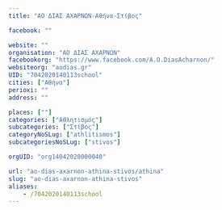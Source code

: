 ```yaml
---
title: "ΑΟ ΔΙΑΣ ΑΧΑΡΝΩΝ-Αθήνα-Στίβος"

facebook: ""

website: ""
organisation: "ΑΟ ΔΙΑΣ ΑΧΑΡΝΩΝ"
facebookorg: "https://www.facebook.com/A.O.DiasAcharnon/"
websiteorg: "aodias.gr"
UID: "7042020140113school"
cities: ["Αθήνα"]
perioxi: ""
address: ""

places: [""]
categories: ["Αθλητισμός"]
subcategories: ["Στίβος"]
categoryNoSLug: ["athlitismos"]
subcategoriesNoSLug: ["stivos"]

orgUID: "org14042020000040"

url: "ao-dias-axarnon-athina-stivos/athina"
slug: "ao-dias-axarnon-athina-stivos"
aliases:
    - /7042020140113school
---
```





